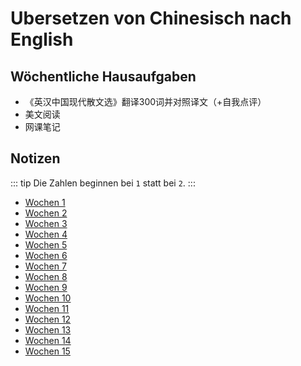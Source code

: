 # Ubersetzen von Chinesisch nach English

## Wöchentliche Hausaufgaben

- 《英汉中国现代散文选》翻译300词并对照译文（+自我点评）
- 美文阅读
- 网课笔记

## Notizen

::: tip
Die Zahlen beginnen bei `1` statt bei `2`.
:::

- [Wochen 1](1.md)
- [Wochen 2](2.md)
- [Wochen 3](3.md)
- [Wochen 4](4.md)
- [Wochen 5](5.md)
- [Wochen 6](6.md)
- [Wochen 7](7.md)
- [Wochen 8](8.md)
- [Wochen 9](9.md)
- [Wochen 10](10.md)
- [Wochen 11](11.md)
- [Wochen 12](12.md)
- [Wochen 13](13.md)
- [Wochen 14](14.md)
- [Wochen 15](15.md)

